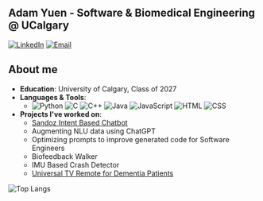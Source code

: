 ## Adam Yuen - Software & Biomedical Engineering @ UCalgary
[![LinkedIn](https://img.shields.io/badge/LinkedIn-Connect-blue?style=flat&logo=linkedin)](https://www.linkedin.com/in/adam-yuen/) 
[![Email](https://img.shields.io/badge/Email-Contact-yellow?style=flat&logo=gmail)](mailto:adam.yuen@ucalgary.ca)

## About me
- **Education**: University of Calgary, Class of 2027
- **Languages & Tools**: 
  - ![Python](https://img.shields.io/badge/Python-ffde57?style=for-the-badge&labelColor=474747&logo=python&logoColor=4584b6)
  ![C](https://img.shields.io/badge/C-004482?style=for-the-badge&labelColor=474747&logo=c&logoColor=649AD2)
  ![C++](https://img.shields.io/badge/C++-004482?style=for-the-badge&labelColor=474747&logo=cplusplus&logoColor=649AD2)
  ![Java](https://img.shields.io/badge/java-%23ED8B00.svg?style=for-the-badge&labelColor=474747&logo=openjdk&logoColor=007396)
  ![JavaScript](https://img.shields.io/badge/JavaScript-f7df1e?style=for-the-badge&labelColor=474747&logo=javascript&logoColor=f7df1e)
  ![HTML](https://img.shields.io/badge/HTML-E34F26?style=for-the-badge&labelColor=474747&logo=html5&logoColor=E34F26)
  ![CSS](https://img.shields.io/badge/CSS-1572B6?style=for-the-badge&labelColor=474747&logo=css3&logoColor=1572B6)
- **Projects I've worked on**:
  - [Sandoz Intent Based Chatbot](https://www.concordia.ca/news/stories/2024/09/04/gina-cody-school-researcher-looks-to-transform-drug-related-inquiries-with-ai-driven-chatbots.html)
  - Augmenting NLU data using ChatGPT
  - Optimizing prompts to improve generated code for Software Engineers
  - Biofeedback Walker
  - IMU Based Crash Detector
  - [Universal TV Remote for Dementia Patients](https://bmerit.web.app/project-pages/past/tv-remote.html)
  
![Top Langs](https://github-readme-stats.vercel.app/api/top-langs/?username=SenorYuen&hide_progress=false&theme=dark&layout=compact)




<!--
**SenorYuen/SenorYuen** is a ✨ _special_ ✨ repository because its `README.md` (this file) appears on your GitHub profile.

Here are some ideas to get you started:

- 🔭 I’m currently working on ...
- 🌱 I’m currently learning ...
- 👯 I’m looking to collaborate on ...
- 🤔 I’m looking for help with ...
- 💬 Ask me about ...
- 📫 How to reach me: ...
- 😄 Pronouns: ...
- ⚡ Fun fact: ...
-->
